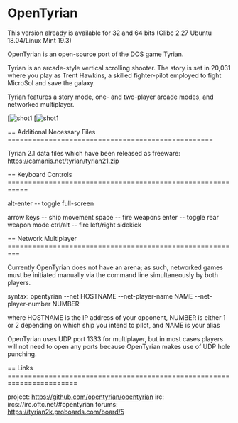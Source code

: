 OpenTyrian
================================================================================
This version already is available for 32 and 64 bits (Glibc 2.27 Ubuntu 18.04/Linux Mint 19.3)

OpenTyrian is an open-source port of the DOS game Tyrian.

Tyrian is an arcade-style vertical scrolling shooter.  The story is set
in 20,031 where you play as Trent Hawkins, a skilled fighter-pilot employed
to fight MicroSol and save the galaxy.

Tyrian features a story mode, one- and two-player arcade modes, and networked
multiplayer.

[![shot1](https://www.mobygames.com/images/shots/l/4468-tyrian-2000-dos-screenshot-level-1.gif)
[![shot1](https://www.mobygames.com/images/shots/l/484348-tyrian-2000-dos-screenshot-take-a-look-at-the-ship-s-paint.png)


== Additional Necessary Files ==================================================

Tyrian 2.1 data files which have been released as freeware:
  https://camanis.net/tyrian/tyrian21.zip

== Keyboard Controls ===========================================================

alt-enter      -- toggle full-screen

arrow keys     -- ship movement
space          -- fire weapons
enter          -- toggle rear weapon mode
ctrl/alt       -- fire left/right sidekick

== Network Multiplayer =========================================================

Currently OpenTyrian does not have an arena; as such, networked games must be
initiated manually via the command line simultaneously by both players.

syntax:
  opentyrian --net HOSTNAME --net-player-name NAME --net-player-number NUMBER

where HOSTNAME is the IP address of your opponent, NUMBER is either 1 or 2
depending on which ship you intend to pilot, and NAME is your alias

OpenTyrian uses UDP port 1333 for multiplayer, but in most cases players will
not need to open any ports because OpenTyrian makes use of UDP hole punching.

== Links =======================================================================

project: https://github.com/opentyrian/opentyrian
irc:     ircs://irc.oftc.net/#opentyrian
forums:  https://tyrian2k.proboards.com/board/5
